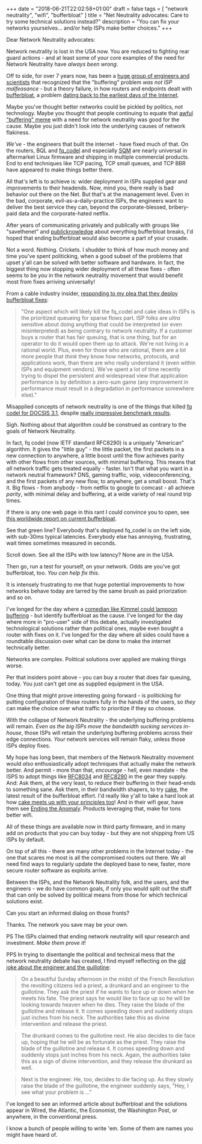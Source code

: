 +++
date = "2018-06-21T22:02:58+01:00"
draft = false
tags = [ "network neutrality", "wifi", "bufferbloat" ]
title = "Net Neutrality advocates: Care to try some technical solutions instead?"
description = "You can fix your networks yourselves... and/or help ISPs make better choices."
+++

Dear Network Neutrality advocates:

Network neutrality is lost in the USA now. You are reduced to fighting rear guard actions - and at least some of your core examples of the need for Network Neutrality have *always been wrong*.

Off to side, for over 7 years now, has been a [huge group of engineers and scientists](https://www.bufferbloat.net)
that recognized that the "buffering" problem *was not ISP
malfeasance* - but a theory failure, in how routers and endpoints dealt with
[bufferbloat](https://en.wikipedia.org/wiki/Bufferbloat), a problem [dating back to the earliest days of the Internet](RFC970).

Maybe you've thought better networks could be pickled by politics, not technology. Maybe you thought that people continuing to equate that [awful "buffering" meme](https://www.youtube.com/watch?v=bEFqwmqAvYE) with a need for network neutrality was good for the cause. Maybe you just didn't look into the underlying causes of network flakiness.

*We've* - the engineers that built the internet - have fixed much of that. On the routers, BQL and [fq_codel](https://tools.ietf.org/html/rfc8290) and especially [SQM](https://openwrt.org/docs/guide-user/network/traffic-shaping/sqm) are nearly universal in aftermarket Linux firmware and shipping in multiple commercial products. End to end techniques like TCP pacing, TCP small queues, and TCP BBR have appeared to make things better there.

All that's left is to achieve is: wider deployment in ISPs supplied gear and improvements to their headends. Now, mind you, there really is bad behavior out there on the Net. But that's at the management level. Even in the bad, corporate, evil-as-a-daily-practice ISPs, the engineers want to deliver the best service they can, beyond the corporate-blessed, bribery-paid data and the corporate-hated netflix.

After years of communicating privately and publically with groups like "savethenet" and [publicknowledge](https://www.publicknowledge.org/search/results/search&keywords=bufferbloat/) about everything bufferbloat breaks, I'd hoped that ending bufferbloat would also become a part of your crusade.

Not a word. Nothing. Crickets. I shudder to think of how much money and time you've spent politicking, when a good subset of the problems that upset y'all can be solved with better software and hardware. In fact, the biggest thing now stopping wider deployment of all these fixes - often seems to be *you* in the network neutrality movement that would benefit most from fixes arriving universally!

From a cable industry insider, [responding to my plea that they deploy bufferbloat fixes](/post/net_neutrality_isps):

> "One aspect which will likely kill the fq_codel and cake ideas in ISPs is the prioritized queueing for sparse flows part.  ISP folks are *ultra* sensitive about doing anything that could be interpreted (or even misinterpreted) as being contrary to network neutrality.  If a customer buys a router that has fair queuing, that is one thing, but for an operator to do it would open them up to attack.  We're not living in a rational world.  Plus, even for those who are rational, there are a lot more people that *think* they know how networks, protocols, and applications work, than there are who really understand it (even within ISPs and equipment vendors).  We've spent a lot of time recently trying to dispel the persistent and widespread view that application performance is by definition a zero-sum game (any improvement in performance must result in a degradation in performance somewhere else)."

Misapplied concepts of network neutrality is one of the things that killed [fq codel for DOCSIS 3.1](https://www.cablelabs.com/wp-content/uploads/2014/05/Active_Queue_Management_Algorithms_DOCSIS_3_0.pdf), despite [really impressive benchmark results](https://datatracker.ietf.org/meeting/86/materials/slides-86-iccrg-3).

Sigh. Nothing about that algorithm could be construed as contrary to the goals of Network Neutrality.

In fact, fq codel (now IETF standard RFC8290) is a uniquely "American"
algorithm. It gives the "little guy" - the little packet, the first
packets in a new connection to anywhere, a little boost until the flow
achieves parity with other flows from other sources, with minimal
buffering. This means that *all* network traffic gets treated
equally - faster. Isn't that what you want in a network neutral
framework? DNS, gaming traffic, voip, videoconferencing, and the first
packets of any new flow, to anywhere, get a small boost. That's
it. Big flows - from anybody - from netflix to google to comcast - all
achieve *parity*, with minimal delay and buffering, at a wide variety
of real round trip times.

If there is any one web page in this rant I could convince you to open, see [this
worldwide report on current bufferbloat](http://www.dslreports.com/speedtest/results/bufferbloat?up=1).

See that green line? Everybody that's deployed fq_codel is on the left side,
with sub-30ms typical latencies. Everybody else has annoying, frustrating, wait times sometimes measured in seconds.

Scroll down. See all the ISPs with low latency? None are in the USA.

Then go, run a test for yourself, on your network. Odds are you've got bufferbloat, too. *You can help fix this*.

It is intensely frustrating to me that huge potential improvements to how
networks behave today are tarred by the same brush as paid
priorization and so on.

I've longed for the day where a [comedian like Kimmel could lampoon buffering](https://www.youtube.com/watch?v=bEFqwmqAvYE) - but identify bufferbloat as the cause. I've longed for the day where more in
"pro-user" side of this debate, actually investigated technological solutions rather than political ones, maybe even bought a router with fixes on it. I've longed for the day where all sides could have a roundtable discussion over what can be done to make the internet technically better.

Networks are complex. Political solutions over applied are making
things worse.

Per that insiders point above - you can buy a router that does fair queuing, today. You just can't get one as supplied equipment in the USA.

One thing that might prove interesting going forward - is politicking for putting configuration of these routers fully in the hands of the users, so *they* can make the choice over what traffic to prioritize if they so choose. 
 
With the collapse of Network Neutrality - the underlying buffering problems will remain. *Even as the big ISPs move the bandwidth sucking services in-house*, those ISPs will retain the underlying buffering problems across their edge
connections. *Your* network services will remain flaky, unless those
ISPs deploy fixes.

My hope has long been, that members of the Network Neutrality
movement would *also* enthusiastically adopt techniques that actually
make the network better. And permit - more than that, *encourage* - hell, even mandate -
the ISPS to adopt things
like [RFC8034](https://tools.ietf.org/html/rfc8034)
and [RFC8290](https://tools.ietf.org/html/rfc8290) in the gear they
supply. And: Ask them, at the very least, to reduce their buffering in
their head-ends to something sane. Ask them, in their bandwidth
shapers, to try [cake](https://www.bufferbloat.net/projects/codel/wiki/CakeTechnical/), the latest result of the bufferbloat effort. I'd really like y'all to take a hard look at how [cake meets up with your principles too](https://arxiv.org/pdf/1804.07617.pdf)! And in their wifi gear, have them see [Ending the
Anomaly](https://www.usenix.org/system/files/conference/atc17/atc17-hoiland-jorgensen.pdf). Products leveraging that, make for tons better wifi. 

All of these things are available now in third party firmware, and in many
add on products that you can buy today - but they are not shipping from US ISPs by default.

On top of all this - there are many other problems in the Internet today - the one that scares me most is all the compromised routers out there. We all need find ways to regularly update the deployed base to new, faster, more secure router software as exploits arrive.

Between the ISPs, and the Network Neutrality folk, and the users, and
the engineers - we do have common goals, if only you would split out
the stuff that can only be solved by political means from those for
which technical solutions exist.

Can you start an informed dialog on those fronts?

Thanks. The network you save may be your own.

PS The ISPs claimed that ending network neutrality will spur research
and investment. *Make them prove it*!

PPS In trying to disentangle the political and technical mess that the
network neutrality debate has created, I find myself reflecting 
on the [old joke about the engineer and the guillotine](http://sethf.com/freespeech/memoirs/humor/guillotine.php):

> On a beautiful Sunday afternoon in the midst of the French Revolution the revolting citizens led a priest, a drunkard and an engineer to the guillotine. They ask the priest if he wants to face up or down when he meets his fate. The priest says he would like to face up so he will be looking towards heaven when he dies. They raise the blade of the guillotine and release it. It comes speeding down and suddenly stops just inches from his neck. The authorities take this as divine intervention and release the priest.

>The drunkard comes to the guillotine next. He also decides to die face up, hoping that he will be as fortunate as the priest. They raise the blade of the guillotine and release it. It comes speeding down and suddenly stops just inches from his neck. Again, the authorities take this as a sign of divine intervention, and they release the drunkard as well.

>Next is the engineer. He, too, decides to die facing up. As they slowly raise the blade of the guillotine, the engineer suddenly says, "Hey, I see what your problem is ..."

I've longed to see an informed article about bufferbloat and the solutions appear in Wired, the Atlantic, the Economist, the Washington Post, or anywhere, in the conventional press.

I know a bunch of people willing to write 'em. Some of them are names you might have heard of.
